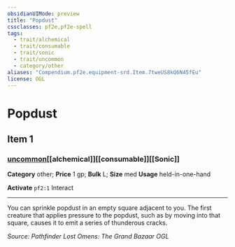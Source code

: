 ```yaml
---
obsidianUIMode: preview
title: "Popdust"
cssclasses: pf2e,pf2e-spell
tags:
  - trait/alchemical
  - trait/consumable
  - trait/sonic
  - trait/uncommon
  - category/other
aliases: "Compendium.pf2e.equipment-srd.Item.7tweUS8kQ6N45fEu"
license: OGL
---
```

# Popdust
## Item 1
### [uncommon](uncommon "Uncommon Rarity Trait")[[alchemical]][[consumable]][[Sonic]]

**Category** other; 
**Price** 1 gp; 
**Bulk** L; **Size** med
**Usage** held-in-one-hand

**Activate** `pf2:1` Interact

* * *

You can sprinkle popdust in an empty square adjacent to you. The first creature that applies pressure to the popdust, such as by moving into that square, causes it to emit a series of thunderous cracks.

*Source: Pathfinder Lost Omens: The Grand Bazaar*
*OGL*